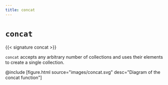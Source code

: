```yaml
---
title: concat
---
```


# `concat`

{{< signature concat >}}

`concat` accepts any arbitrary number of collections and uses their elements to create a single collection.

@include [figure.html source="images/concat.svg" desc="Diagram of the concat function"]
